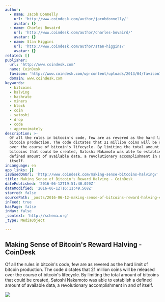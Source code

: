 ```yaml
---
author:
  - name: Jacob Donnelly
    url: 'http://www.coindesk.com/author/jacobdonnelly/'
    avatar: {}
  - name: Charles Bovaird
    url: 'http://www.coindesk.com/author/charles-bovaird/'
    avatar: {}
  - name: Stan Higgins
    url: 'http://www.coindesk.com/author/stan-higgins/'
    avatar: {}
related: []
publisher:
  url: 'http://www.coindesk.com'
  name: CoinDesk
  favicon: 'http://www.coindesk.com/wp-content/uploads/2013/04/favicon1.ico?4d1c37'
  domain: www.coindesk.com
keywords:
  - bitcoins
  - halving
  - hashrate
  - miners
  - block
  - coin
  - satoshi
  - drop
  - code
  - approximately
description: >-
  Of all the rules in bitcoin's code, few are as revered as the hard limit of
  bitcoin production. The code dictates that 21 million coins will be released
  over the course of bitcoin's lifecycle. By limiting the total amount of
  bitcoins that could be created, Satoshi Nakamoto was able to establish a
  defined amount of available data, a revolutionary accomplishment in and of
  itself.
inLanguage: en
app_links: []
isBasedOnUrl: 'http://www.coindesk.com/making-sense-bitcoins-halving/'
title: Making Sense of Bitcoin's Reward Halving - CoinDesk
datePublished: '2016-06-12T19:51:40.020Z'
dateModified: '2016-06-12T16:11:49.568Z'
starred: false
sourcePath: _posts/2016-06-12-making-sense-of-bitcoins-reward-halving-coindesk.md
inFeed: true
hasPage: false
inNav: false
_context: 'http://schema.org'
_type: MediaObject

---
```

<article style=""><h1>Making Sense of Bitcoin's Reward Halving - CoinDesk</h1><p>Of all the rules in bitcoin's code, few are as revered as the hard limit of bitcoin production. The code dictates that 21 million coins will be released over the course of bitcoin's lifecycle. By limiting the total amount of bitcoins that could be created, Satoshi Nakamoto was able to establish a defined amount of available data, a revolutionary accomplishment in and of itself.</p><img src="http://media.coindesk.com/2015/08/bitcoin2.jpg" /></article>